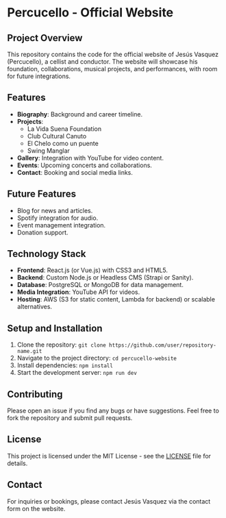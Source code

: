 # Percucello - Official Website

## Project Overview
This repository contains the code for the official website of Jesús Vasquez (Percucello), a cellist and conductor. The website will showcase his foundation, collaborations, musical projects, and performances, with room for future integrations.

## Features
- **Biography**: Background and career timeline.
- **Projects**:
  - La Vida Suena Foundation
  - Club Cultural Canuto
  - El Chelo como un puente
  - Swing Manglar
- **Gallery**: Integration with YouTube for video content.
- **Events**: Upcoming concerts and collaborations.
- **Contact**: Booking and social media links.

## Future Features
- Blog for news and articles.
- Spotify integration for audio.
- Event management integration.
- Donation support.

## Technology Stack
- **Frontend**: React.js (or Vue.js) with CSS3 and HTML5.
- **Backend**: Custom Node.js or Headless CMS (Strapi or Sanity).
- **Database**: PostgreSQL or MongoDB for data management.
- **Media Integration**: YouTube API for videos.
- **Hosting**: AWS (S3 for static content, Lambda for backend) or scalable alternatives.

## Setup and Installation
1. Clone the repository: `git clone https://github.com/user/repository-name.git`
2. Navigate to the project directory: `cd percucello-website`
3. Install dependencies: `npm install`
4. Start the development server: `npm run dev`

## Contributing
Please open an issue if you find any bugs or have suggestions. Feel free to fork the repository and submit pull requests.

## License
This project is licensed under the MIT License - see the [LICENSE](LICENSE) file for details.

## Contact
For inquiries or bookings, please contact Jesús Vasquez via the contact form on the website.
